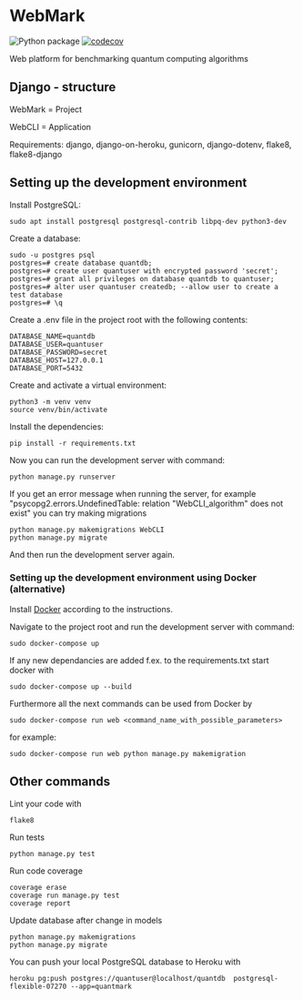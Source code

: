 # WebMark

![Python package](https://github.com/ohtu2021-kvantti/WebMark/workflows/Python%20package/badge.svg)
[![codecov](https://codecov.io/gh/ohtu2021-kvantti/WebMark/branch/main/graph/badge.svg?token=40N85S73PK)](https://codecov.io/gh/ohtu2021-kvantti/WebMark)

Web platform for benchmarking quantum computing algorithms

## Django - structure

WebMark = Project

WebCLI = Application

Requirements: django, django-on-heroku, gunicorn, django-dotenv, flake8, flake8-django

## Setting up the development environment

Install PostgreSQL:

```
sudo apt install postgresql postgresql-contrib libpq-dev python3-dev
```

Create a database:
```
sudo -u postgres psql
postgres=# create database quantdb;
postgres=# create user quantuser with encrypted password 'secret';
postgres=# grant all privileges on database quantdb to quantuser;
postgres=# alter user quantuser createdb; --allow user to create a test database
postgres=# \q
```

Create a .env file in the project root with the following contents:
```
DATABASE_NAME=quantdb
DATABASE_USER=quantuser
DATABASE_PASSWORD=secret
DATABASE_HOST=127.0.0.1
DATABASE_PORT=5432
```

Create and activate a virtual environment:
```
python3 -m venv venv
source venv/bin/activate
```

Install the dependencies:
```
pip install -r requirements.txt
```

Now you can run the development server with command:
```
python manage.py runserver
```

If you get an error message when running the server, for example "psycopg2.errors.UndefinedTable: relation "WebCLI_algorithm" does not exist" you can try making migrations
```
python manage.py makemigrations WebCLI
python manage.py migrate
```
And then run the development server again.

### Setting up the development environment using Docker (alternative)

Install [Docker](https://docs.docker.com/engine/install/) according to the instructions.

Navigate to the project root and run the development server with command:
```
sudo docker-compose up
```
If any new dependancies are added f.ex. to the requirements.txt start docker with
```
sudo docker-compose up --build
```
Furthermore all the next commands can be used from Docker by 
```
sudo docker-compose run web <command_name_with_possible_parameters>
```
for example:
```
sudo docker-compose run web python manage.py makemigration
```

## Other commands

Lint your code with
```
flake8
```

Run tests
```
python manage.py test
```

Run code coverage
```
coverage erase
coverage run manage.py test
coverage report
```

Update database after change in models
```
python manage.py makemigrations
python manage.py migrate

```

You can push your local PostgreSQL database to Heroku with
```
heroku pg:push postgres://quantuser@localhost/quantdb  postgresql-flexible-07270 --app=quantmark
```


